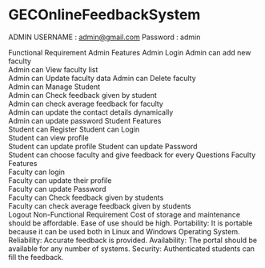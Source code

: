 # GECOnlineFeedbackSystem
ADMIN
USERNAME : admin@gmail.com
Password : admin


Functional Requirement
  Admin Features 
    Admin Login 
    Admin can add new faculty  
    Admin can View faculty list  
    Admin can Update faculty data 
    Admin can Delete faculty  
    Admin can Manage Student  
    Admin can Check feedback given by student  
    Admin can check average feedback for faculty  
    Admin can update the contact details dynamically  
    Admin can update password
  Student Features  
    Student can Register 
    Student can Login  
    Student can view profile  
    Student can update profile
    Student can update Password  
    Student can choose faculty and give feedback for every Questions 
  Faculty Features  
    Faculty can login  
    Faculty can update their profile  
    Faculty can update Password  
    Faculty can Check feedback given by students  
    Faculty can check average feedback given by students  
    Logout
Non-Functional Requirement
  Cost of storage and maintenance should be affordable.
  Ease of use should be high.
  Portability: It is portable because it can be used both in Linux and Windows Operating System. Reliability: Accurate feedback is provided.
  Availability: The portal should be available for any number of systems.
  Security: Authenticated students can fill the feedback.
